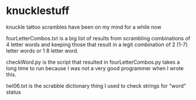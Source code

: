 knucklestuff
============

knuckle tattoo scrambles have been on my mind for a while now

fourLetterCombos.txt is a big list of results
	from scrambling combinations of 4 letter words
	and keeping those that result in a legit combination
	of 2 (1-7) letter words or 1 8 letter word.

checkWord.py is the script that resulted in fourLetterCombos.py
	takes a long time to run because I was not a very good programmer when
	I wrote this. 

twl06.txt is the scrabble dictionary thing I used to check strings for "word" status
